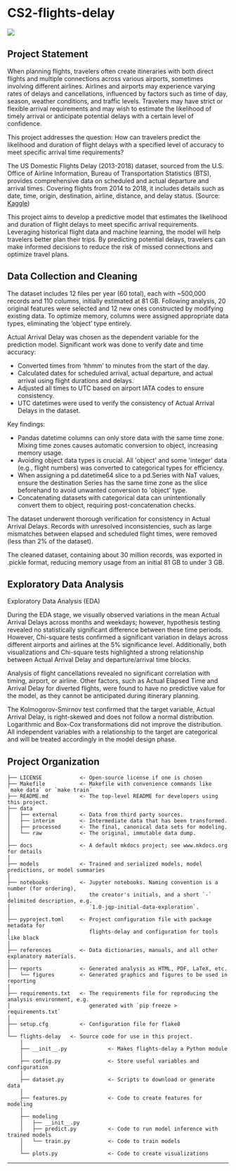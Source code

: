 # CS2-flights-delay

<a target="_blank" href="https://cookiecutter-data-science.drivendata.org/">
    <img src="https://img.shields.io/badge/CCDS-Project%20template-328F97?logo=cookiecutter" />
</a>

## Project Statement

When planning flights, travelers often create itineraries with both direct flights and multiple connections across various airports, sometimes involving different airlines. Airlines and airports may experience varying rates of delays and cancellations, influenced by factors such as time of day, season, weather conditions, and traffic levels. Travelers may have strict or flexible arrival requirements and may wish to estimate the likelihood of timely arrival or anticipate potential delays with a certain level of confidence.

This project addresses the question: How can travelers predict the likelihood and duration of flight delays with a specified level of accuracy to meet specific arrival time requirements?

The US Domestic Flights Delay (2013-2018) dataset, sourced from the U.S. Office of Airline Information, Bureau of Transportation Statistics (BTS), provides comprehensive data on scheduled and actual departure and arrival times. Covering flights from 2014 to 2018, it includes details such as date, time, origin, destination, airline, distance, and delay status. (Source: [Kaggle](https://www.kaggle.com/datasets/gabrielluizone/us-domestic-flights-delay-prediction-2013-2018))

This project aims to develop a predictive model that estimates the likelihood and duration of flight delays to meet specific arrival requirements. Leveraging historical flight data and machine learning, the model will help travelers better plan their trips. By predicting potential delays, travelers can make informed decisions to reduce the risk of missed connections and optimize travel plans.

## Data Collection and Cleaning

The dataset includes 12 files per year (60 total), each with ~500,000 records and 110 columns, initially estimated at 81 GB. Following analysis, 20 original features were selected and 12 new ones constructed by modifying existing data. To optimize memory, columns were assigned appropriate data types, eliminating the ‘object’ type entirely.

Actual Arrival Delay was chosen as the dependent variable for the prediction model. Significant work was done to verify date and time accuracy:
*	Converted times from ‘hhmm’ to minutes from the start of the day.
*	Calculated dates for scheduled arrival, actual departure, and actual arrival using flight durations and delays.
*	Adjusted all times to UTC based on airport IATA codes to ensure consistency.
*   UTC datetimes were used to verify the consistency of Actual Arrival Delays in the dataset.

Key findings:
*	Pandas datetime columns can only store data with the same time zone. Mixing time zones causes automatic conversion to object, increasing memory usage.
*	Avoiding object data types is crucial. All 'object' and some 'integer' data (e.g., flight numbers) was converted to categorical types for efficiency.
*	When assigning a pd.datetime64 slice to a pd.Series with NaT values, ensure the destination Series has the same time zone as the slice beforehand to avoid unwanted conversion to 'object' type.
*	Concatenating datasets with categorical data can unintentionally convert them to object, requiring post-concatenation checks.

The dataset underwent thorough verification for consistency in Actual Arrival Delays. Records with unresolved inconsistencies, such as large mismatches between elapsed and scheduled flight times, were removed (less than 2% of the dataset).

The cleaned dataset, containing about 30 million records, was exported in .pickle format, reducing memory usage from an initial 81 GB to under 3 GB.

## Exploratory Data Analysis

Exploratory Data Analysis (EDA)

During the EDA stage, we visually observed variations in the mean Actual Arrival Delays across months and weekdays; however, hypothesis testing revealed no statistically significant difference between these time periods. However, Chi-square tests confirmed a significant variation in delays across different airports and airlines at the 5% significance level. Additionally, both visualizations and Chi-square tests highlighted a strong relationship between Actual Arrival Delay and departure/arrival time blocks.

Analysis of flight cancellations revealed no significant correlation with timing, airport, or airline. Other factors, such as Actual Elapsed Time and Arrival Delay for diverted flights, were found to have no predictive value for the model, as they cannot be anticipated during itinerary planning.

The Kolmogorov-Smirnov test confirmed that the target variable, Actual Arrival Delay, is right-skewed and does not follow a normal distribution. Logarithmic and Box-Cox transformations did not improve the distribution. All independent variables with a relationship to the target are categorical and will be treated accordingly in the model design phase.


## Project Organization

```
├── LICENSE            <- Open-source license if one is chosen
├── Makefile           <- Makefile with convenience commands like `make data` or `make train`
├── README.md          <- The top-level README for developers using this project.
├── data
│   ├── external       <- Data from third party sources.
│   ├── interim        <- Intermediate data that has been transformed.
│   ├── processed      <- The final, canonical data sets for modeling.
│   └── raw            <- The original, immutable data dump.
│
├── docs               <- A default mkdocs project; see www.mkdocs.org for details
│
├── models             <- Trained and serialized models, model predictions, or model summaries
│
├── notebooks          <- Jupyter notebooks. Naming convention is a number (for ordering),
│                         the creator's initials, and a short `-` delimited description, e.g.
│                         `1.0-jqp-initial-data-exploration`.
│
├── pyproject.toml     <- Project configuration file with package metadata for 
│                         flights-delay and configuration for tools like black
│
├── references         <- Data dictionaries, manuals, and all other explanatory materials.
│
├── reports            <- Generated analysis as HTML, PDF, LaTeX, etc.
│   └── figures        <- Generated graphics and figures to be used in reporting
│
├── requirements.txt   <- The requirements file for reproducing the analysis environment, e.g.
│                         generated with `pip freeze > requirements.txt`
│
├── setup.cfg          <- Configuration file for flake8
│
└── flights-delay   <- Source code for use in this project.
    │
    ├── __init__.py             <- Makes flights-delay a Python module
    │
    ├── config.py               <- Store useful variables and configuration
    │
    ├── dataset.py              <- Scripts to download or generate data
    │
    ├── features.py             <- Code to create features for modeling
    │
    ├── modeling                
    │   ├── __init__.py 
    │   ├── predict.py          <- Code to run model inference with trained models          
    │   └── train.py            <- Code to train models
    │
    └── plots.py                <- Code to create visualizations
```

--------

